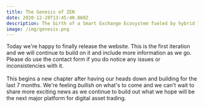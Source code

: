 ```yaml
---
title: The Genesis of ZEN
date: 2020-12-28T13:45:40.860Z
description: The birth of a Smart Exchange Ecosystem fueled by hybrid liquidity
image: /img/genesis.png
---
```

Today we're happy to finally release the website. This is the first iteration and we will continue to build on it and include more information as we go. Please do use the contact form if you do notice any issues or inconsistencies with it.\
\
This begins a new chapter after having our heads down and building for the last 7 months. We're feeling *bullish* on what's to come and we can't wait to share more exciting news as we continue to build out what we hope will be the next major platform for digital asset trading.